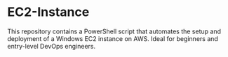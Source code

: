 # EC2-Instance
This repository contains a PowerShell script that automates the setup and deployment of a Windows EC2 instance on AWS. Ideal for beginners and entry-level DevOps engineers.
